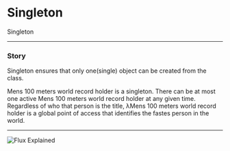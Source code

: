 # Singleton 

Singleton

---

### Story

Singleton ensures that only one(single) object can be created from the class.

Mens 100 meters world record holder is a singleton. 
There can be at most one active Mens 100 meters world record holder at any given time. 
Regardless of who that person is the title, &#955;Mens 100 meters world record holder is a global point of access that identifies the fastes person in the world.

---

![Flux Explained](https://facebook.github.io/flux/img/flux-simple-f8-diagram-explained-1300w.png)